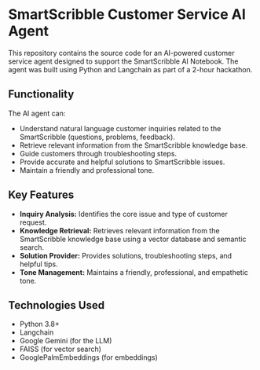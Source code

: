 # SmartScribble Customer Service AI Agent

This repository contains the source code for an AI-powered customer service agent designed to support the SmartScribble AI Notebook. The agent was built using Python and Langchain as part of a 2-hour hackathon.

## Functionality

The AI agent can:

* Understand natural language customer inquiries related to the SmartScribble (questions, problems, feedback).
* Retrieve relevant information from the SmartScribble knowledge base.
* Guide customers through troubleshooting steps.
* Provide accurate and helpful solutions to SmartScribble issues.
* Maintain a friendly and professional tone.

## Key Features

* **Inquiry Analysis:**  Identifies the core issue and type of customer request.
* **Knowledge Retrieval:**  Retrieves relevant information from the SmartScribble knowledge base using a vector database and semantic search.
* **Solution Provider:**  Provides solutions, troubleshooting steps, and helpful tips.
* **Tone Management:**  Maintains a friendly, professional, and empathetic tone.

## Technologies Used

* Python 3.8+
* Langchain
* Google Gemini (for the LLM)
* FAISS (for vector search)
* GooglePalmEmbeddings (for embeddings)
